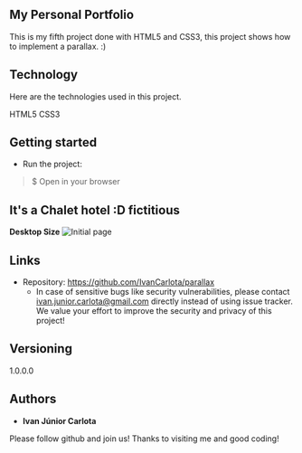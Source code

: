 ## My Personal Portfolio
This is my fifth project done with HTML5 and CSS3, this project shows how to implement a parallax. :)

## Technology 

Here are the technologies used in this project.

HTML5
CSS3

## Getting started

* Run the project:
>    $ Open in your browser
 ##  It's a Chalet hotel :D fictitious

**Desktop Size**
![Initial page](https://github.com/IvanCarlota/parallax/blob/master/imagens/public/readme/1.png)


## Links

  - Repository: https://github.com/IvanCarlota/parallax
    - In case of sensitive bugs like security vulnerabilities, please contact
      ivan.junior.carlota@gmail.com directly instead of using issue tracker. We value your effort
      to improve the security and privacy of this project!

  ## Versioning

  1.0.0.0

  ## Authors

 * **Ivan Júnior Carlota** 

  Please follow github and join us!
  Thanks to visiting me and good coding!